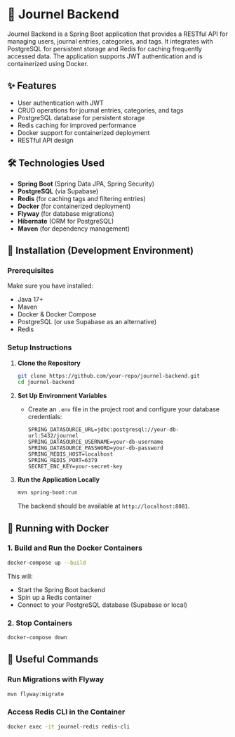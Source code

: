 # 📖 Journel Backend

Journel Backend is a Spring Boot application that provides a RESTful API for managing users, journal entries, categories, and tags. It integrates with PostgreSQL for persistent storage and Redis for caching frequently accessed data. The application supports JWT authentication and is containerized using Docker.

## ✨ Features
- User authentication with JWT
- CRUD operations for journal entries, categories, and tags
- PostgreSQL database for persistent storage
- Redis caching for improved performance
- Docker support for containerized deployment
- RESTful API design

## 🛠️ Technologies Used
- **Spring Boot** (Spring Data JPA, Spring Security)
- **PostgreSQL** (via Supabase)
- **Redis** (for caching tags and filtering entries)
- **Docker** (for containerized deployment)
- **Flyway** (for database migrations)
- **Hibernate** (ORM for PostgreSQL)
- **Maven** (for dependency management)

## 🔧 Installation (Development Environment)

### Prerequisites
Make sure you have installed:
- Java 17+
- Maven
- Docker & Docker Compose
- PostgreSQL (or use Supabase as an alternative)
- Redis

### Setup Instructions
1. **Clone the Repository**
   ```sh
   git clone https://github.com/your-repo/journel-backend.git
   cd journel-backend
   ```

2. **Set Up Environment Variables**
   - Create an `.env` file in the project root and configure your database credentials:
     ```env
     SPRING_DATASOURCE_URL=jdbc:postgresql://your-db-url:5432/journel
     SPRING_DATASOURCE_USERNAME=your-db-username
     SPRING_DATASOURCE_PASSWORD=your-db-password
     SPRING_REDIS_HOST=localhost
     SPRING_REDIS_PORT=6379
     SECRET_ENC_KEY=your-secret-key
     ```

3. **Run the Application Locally**
   ```sh
   mvn spring-boot:run
   ```
   The backend should be available at `http://localhost:8081`.

## 🐳 Running with Docker

### 1. Build and Run the Docker Containers
```sh
docker-compose up --build
```
This will:
- Start the Spring Boot backend
- Spin up a Redis container
- Connect to your PostgreSQL database (Supabase or local)

### 2. Stop Containers
```sh
docker-compose down
```

## 🔗 Useful Commands
### Run Migrations with Flyway
```sh
mvn flyway:migrate
```
### Access Redis CLI in the Container
```sh
docker exec -it journel-redis redis-cli
```
